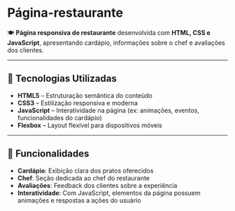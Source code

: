 # Página-restaurante

🍽️ **Página responsiva de restaurante** desenvolvida com **HTML, CSS e JavaScript**, apresentando cardápio, informações sobre o chef e avaliações dos clientes.

---

## 🚀 Tecnologias Utilizadas

* **HTML5** – Estruturação semântica do conteúdo
* **CSS3** – Estilização responsiva e moderna
* **JavaScript** – Interatividade na página (ex: animações, eventos, funcionalidades do cardápio)
* **Flexbox** – Layout flexível para dispositivos móveis

---

## 📸 Funcionalidades

* **Cardápio**: Exibição clara dos pratos oferecidos
* **Chef**: Seção dedicada ao chef do restaurante
* **Avaliações**: Feedback dos clientes sobre a experiência
* **Interatividade**: Com JavaScript, elementos da página possuem animações e respostas a ações do usuário


